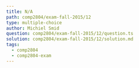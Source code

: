 ```yaml
---
title: N/A
path: comp2804/exam-fall-2015/12
type: multiple-choice
author: Michiel Smid
question: comp2804/exam-fall-2015/12/question.ts
solution: comp2804/exam-fall-2015/12/solution.md
tags:
  - comp2804
  - comp2804-exam
---
```


